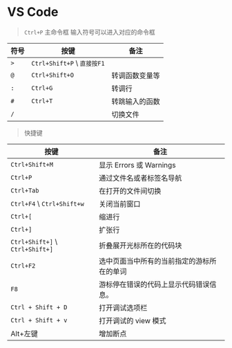 # VS Code

> `Ctrl+P` 主命令框 输入符号可以进入对应的命令框

| 符号 | 按键                        | 备注           |
| ---- | --------------------------- | -------------- |
| `>`  | `Ctrl+Shift+P` \ `直接按F1` |
| `@`  | `Ctrl+Shift+O`              | 转调函数变量等 |
| `:`  | `Ctrl+G`                    | 转调行         |
| `#`  | `Ctrl+T`                    | 转跳输入的函数 |
| `/`  |                             | 切换文件       |

> 快捷键

| 按键                            | 备注                                       |
| ------------------------------- | ------------------------------------------ |
| `Ctrl+Shift+M`                  | 显示 Errors 或 Warnings                    |
| `Ctrl+P`                        | 通过文件名或者标签名导航                   |
| `Ctrl+Tab`                      | 在打开的文件间切换                         |
| `Ctrl+F4` \ `Ctrl+Shift+w`      | 关闭当前窗口                               |
| `Ctrl+[`                        | 缩进行                                     |
| `Ctrl+]`                        | 扩张行                                     |
| `Ctrl+Shift+]` \ `Ctrl+Shift+]` | 折叠展开光标所在的代码块                   |
| `Ctrl+F2`                       | 选中页面当中所有的当前指定的游标所在的单词 |
| `F8`                            | 游标停在错误的代码上显示代码错误信息。     |
| `Ctrl + Shift + D`              | 打开调试选项栏                             |
| `Ctrl + Shift + v`              | 打开调试的 view 模式                       |
| Alt+左键                        | 增加断点                                   |
